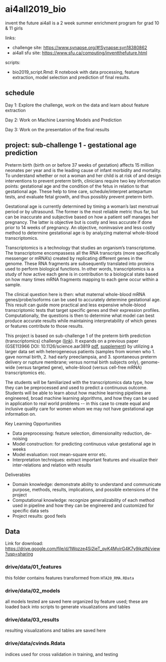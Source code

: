 # ai4all2019_bio

invent the future ai4all is a 2 week summer enrichment program for grad 10 & 11 girls

links:
- challenge site: https://www.synapse.org/#!Synapse:syn18380862
- ai4all sfu site: https://www.sfu.ca/computing/inventthefuture.html

scripts:
- bio2019_script.Rmd: R notebook with data processing, feature extraction, model selection and prediction of final results.  

## schedule

Day 1: Explore the challenge, work on the data and learn about feature extraction 

Day 2: Work on Machine Learning Models and Prediction 

Day 3: Work on the presentation of the final results 

## project: sub-challenge 1 - gestational age prediction

Preterm birth (birth on or before 37 weeks of gestation) affects 15 million neonates per year and is the leading cause of infant morbidity and mortality. To understand whether or not a woman and her child is at risk of and design interventions to prevent preterm birth, clinicians require two key information points: gestational age and the condition of the fetus in relation to that gestational age. These help to time care, schedule/interpret antepartum tests, and evaluate fetal growth, and thus possibly prevent preterm birth. 

Gestational age is currently determined by timing a woman’s last menstrual period or by ultrasound. The former is the most reliable metric thus far, but can be inaccurate and subjective based on how a patient self manages her pregnancy. The latter is objective but is costly and less accurate if done prior to 14 weeks of pregnancy. An objective, noninvasive and less costly method to determine gestational age is by analyzing maternal whole-blood transcriptomics.

Transcriptomics is a technology that studies an organism’s transcriptome. The transcriptome encompassess all the RNA transcripts (more specifically messenger or mRNA’s) created by replicating different genes in the genome. These RNA fragments are subsequently translated into proteins used to perform biological functions. In other words, transcriptomics is a study of how active each gene is in contribution to a biological state based on how many times mRNA fragments mapping to each gene occur within a sample.

The clinical question here is then: what maternal whole-blood mRNA genes/probe/isoforms can be used to accurately determine gestational age. This result can guide more practical and less expensive whole-blood transcriptomic tests that target specific genes and their expression profiles. Computationally, the questions is then to determine what model can best produce accurate results while maintaining interpretability of which genes or features contribute to those results.

This project is based on sub-challenge 1 of the preterm birth prediction (transcriptomics) challenge ([link](https://www.synapse.org/#!Synapse:syn18380862)). It expands on a previous paper (GSE113966 DOI: 10.1126/science.aar3819 [pdf](GSE113966.pdf), [supplement](GSE113966_supp.pdf)) by utilizing a larger data set with heterogeneous patients (samples from women who 1. gave normal birth, 2. had early preeclampsia, and 3. spontaneous preterm delivery or rupture membrane; versus normal birth subjects only), genome-wide (versus targeted gene), whole-blood (versus cell-free mRNA) transcriptomics etc.

The students will be familiarized with the transcriptomics data type, how they can be preprocessed and used to predict a continuous outcome. Students will be able to learn about how machine learning pipelines are engineered, broad machine learning algorithms, and how they can be used in application to real world problems -- in this case to create equal and inclusive quality care for women whom we may not have gestational age information on.

Key Learning Opportunities
- Data preprocessing: feature selection, dimensionality reduction, de-noising
- Model construction: for predicting continuous value gestational age in weeks
- Model evaluation: root mean-square error etc.
- Interpretation techniques: extract important features and visualize their inter-relations and relation with results

Deliverables
- Domain knowledge: demonstrate ability to understand and communicate purpose, methods, results, implications, and possible extensions of the project
- Computational knowledge: recognize generalizability of each method used in pipeline and how they can be engineered and customized for specific data sets
- Project results: good feels

## Data
Link for download: https://drive.google.com/file/d/1Wqzze4Si2ieT_qyK4MyirG4K7y9jkztN/view?usp=sharing

### drive/data/01_features

this folder contains features transformed from ```HTA20_RMA.RData```

### drive/data/02_models

all models tested are saved here organized by feature used; these are loaded back into scripts to generate visualizations and tables

### drive/data/03_results

resulting visualizations and tables are saved here

### drive/data/cvinds.Rdata

indices used for cross validation in training, and testing



